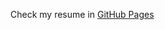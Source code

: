 
Check my resume in [GitHub Pages](https://moiseshn.github.io/moises_resume/)

<!-- # md-resume

A resume maintained in plain text and rendered to HTML and PDF using CSS.

For more details, see the [markdown-csv project page](http://elipapa.github.io/markdown-cv), or the blog post on [why I switched to markdown for my CV](http://elipapa.github.io/blog/why-i-switched-to-markdown-for-my-cv.html).

***

## Customization

Simply [fork the mdresume repo](https://github.com/byuids-resumes/mdresume)

![](https://help.github.com/assets/images/help/repository/fork_button.jpg)

and edit the `index.md` file in the `docs` folder [directly in Github](https://help.github.com/articles/editing-files-in-your-repository/)

![](https://help.github.com/assets/images/help/repository/edit-file-edit-button.png)

adding your skills, jobs and education.

![](https://help.github.com/assets/images/help/repository/edit-readme-light.png)

## Distribution

To transform your plain text resume into a beautiful and shareable HTML page, you have two options:

### I. Use Github Pages to publish it online

1. Edit or move your resume to the `index.md` file in the `docs` folder.
2. Go to settings > GitHub pages to make the changes shown.

![](docs_setup.png)

3. Head to *yourusername*.github.io/mdresume to see your resume live.

Any change you want to make to your CV from then on would have to be done in the `docs` folder and will be immediately rendered by Github Pages.

## Styling

The included CSS will render your CV in two styles:
s
1. `kjhealy` the original default, inspired by [kjhealy's vita
template](https://github.com/kjhealy/kjh-vita).
2. `davewhipp` is a tweaked version of `kjhealy`, with bigger fonts and dates
  right aligned.

To change the default style, simply change the variable in the
`_config.yml` file.

Any other styling is possible. More CSS style contributions and forks are welcome!

### Author

Eliseo Papa ([Twitter](http://twitter.com/elipapa)/[Github](http://github.com/elipapa)/[Website](https://elipapa.github.io)).

![Eliseo Papa](https://s.gravatar.com/avatar/eae1f0c01afda2bed9ce9cb88f6873f6?s=100)

### License

[MIT License](https://github.com/elipapa/markdown-cv/blob/master/LICENSE) -->

